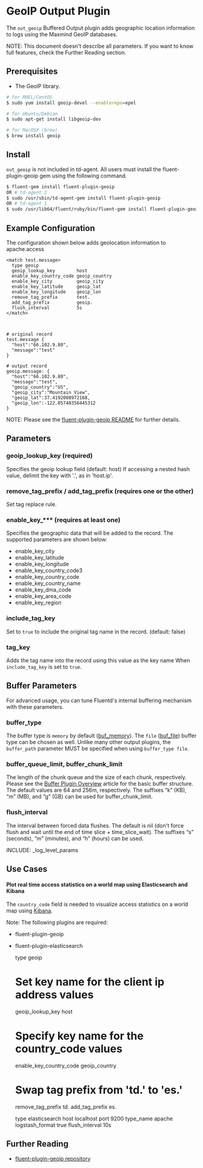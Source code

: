 # GeoIP Output Plugin

The `out_geoip` Buffered Output plugin adds geographic location information to logs using the Maxmind GeoIP databases.

NOTE: This document doesn't describe all parameters. If you want to know full features, check the Further Reading section.

## Prerequisites

* The GeoIP library.

```bash
# for RHEL/CentOS
$ sudo yum install geoip-devel --enablerepo=epel

# for Ubuntu/Debian
$ sudo apt-get install libgeoip-dev

# for MacOSX (brew)
$ brew install geoip
```

## Install

`out_geoip` is not included in td-agent. All users must install the fluent-plugin-geoip gem using the following command.

```bash
$ fluent-gem install fluent-plugin-geoip
OR # td-agent 2
$ sudo /usr/sbin/td-agent-gem install fluent-plugin-geoip
OR # td-agent 1
$ sudo /usr/lib64/fluent/ruby/bin/fluent-gem install fluent-plugin-geoip
```

## Example Configuration

The configuration shown below adds geolocation information to apache.access


    <match test.message>
      type geoip
      geoip_lookup_key        host
      enable_key_country_code geoip_country
      enable_key_city         geoip_city
      enable_key_latitude     geoip_lat
      enable_key_longitude    geoip_lon
      remove_tag_prefix       test.
      add_tag_prefix          geoip.
      flush_interval          5s
    </match>



    # original record
    test.message {
      "host":"66.102.9.80",
      "message":"test"
    }

    # output record
    geoip.message: {
      "host":"66.102.9.80",
      "message":"test",
      "geoip_country":"US",
      "geoip_city":"Mountain View",
      "geoip_lat":37.4192008972168,
      "geoip_lon":-122.05740356445312
    }

NOTE: Please see the <a href="https://github.com/y-ken/fluent-plugin-geoip#readme">fluent-plugin-geoip README</a> for further details.

## Parameters

### geoip_lookup_key (required)
Specifies the geoip lookup field (default: host)
If accessing a nested hash value, delimit the key with '.', as in 'host.ip'.

### remove_tag_prefix / add_tag_prefix (requires one or the other)
Set tag replace rule.

### enable_key_*** (requires at least one)
Specifies the geographic data that will be added to the record. The supported parameters are shown below:

* enable_key_city
* enable_key_latitude
* enable_key_longitude
* enable_key_country_code3
* enable_key_country_code
* enable_key_country_name
* enable_key_dma_code
* enable_key_area_code
* enable_key_region

### include_tag_key
Set to `true` to include the original tag name in the record. (default: false)

### tag_key
Adds the tag name into the record using this value as the key name When `include_tag_key` is set to `true`.

## Buffer Parameters
For advanced usage, you can tune Fluentd's internal buffering mechanism with these parameters.

### buffer_type
The buffer type is `memory` by default ([buf_memory](buf_memory)). The `file` ([buf_file](buf_file)) buffer type can be chosen as well. Unlike many other output plugins, the `buffer_path` parameter MUST be specified when using `buffer_type file`.

### buffer_queue_limit, buffer_chunk_limit
The length of the chunk queue and the size of each chunk, respectively. Please see the [Buffer Plugin Overview](buffer-plugin-overview) article for the basic buffer structure. The default values are 64 and 256m, respectively. The suffixes “k” (KB), “m” (MB), and “g” (GB) can be used for buffer_chunk_limit.

### flush_interval
The interval between forced data flushes. The default is nil (don't force flush and wait until the end of time slice + time_slice_wait). The suffixes “s” (seconds), “m” (minutes), and “h” (hours) can be used.

INCLUDE: _log_level_params


## Use Cases

#### Plot real time access statistics on a world map using Elasticsearch and Kibana

The `country_code` field is needed to visualize access statistics on a world map using <a href="http://www.elasticsearch.org/overview/kibana/">Kibana</a>.

Note: The following plugins are required:
 * fluent-plugin-geoip
 * fluent-plugin-elasticsearch


    <match td.apache.access>
      type geoip

      # Set key name for the client ip address values
      geoip_lookup_key     host

      # Specify key name for the country_code values
      enable_key_country_code  geoip_country

      # Swap tag prefix from 'td.' to 'es.'
      remove_tag_prefix    td.
      add_tag_prefix       es.
    </match>

    <match es.apache.access>
      type            elasticsearch
      host            localhost
      port            9200
      type_name       apache
      logstash_format true
      flush_interval  10s
    </match>

## Further Reading
- [fluent-plugin-geoip repository](https://github.com/y-ken/fluent-plugin-geoip)
